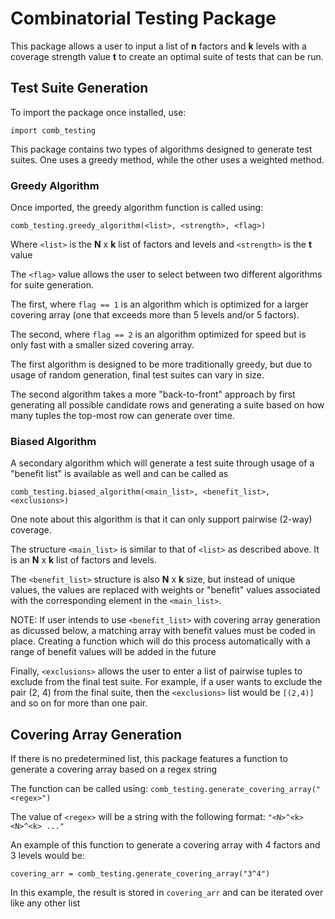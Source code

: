# Combinatorial Testing Package
This package allows a user to input a list of **n** factors and **k** levels with a coverage strength value **t** to
create an optimal suite of tests that can be run.

## Test Suite Generation

To import the package once installed, use:

`import comb_testing`

This package contains two types of algorithms designed to generate test suites. One uses a greedy method, while the other uses a weighted method.

### Greedy Algorithm
Once imported, the greedy algorithm function is called using:

`comb_testing.greedy_algorithm(<list>, <strength>, <flag>)`

Where `<list>` is the **N** x **k** list of factors and levels and `<strength>` is the **t** value

The `<flag>` value allows the user to select between two different algorithms for suite generation. 

The first, where `flag == 1` is an algorithm which is optimized for a larger covering array (one that exceeds more than 5 levels and/or 5 factors). 

The second, where `flag == 2` is an algorithm optimized for speed but is only fast with a smaller sized covering array.

The first algorithm is designed to be more traditionally greedy, but due to usage of random generation, final test suites can vary in size.

The second algorithm takes a more "back-to-front" approach by first generating all possible candidate rows and generating a suite based on 
how many tuples the top-most row can generate over time. 

### Biased Algorithm
A secondary algorithm which will generate a test suite through usage of a "benefit list" is available as well and can be called as

`comb_testing.biased_algorithm(<main_list>, <benefit_list>, <exclusions>)`

One note about this algorithm is that it can only support pairwise (2-way) coverage.

The structure `<main_list>` is similar to that of `<list>` as described above. It is an **N** x **k** list of factors and levels.

The `<benefit_list>` structure is also **N** x **k** size, but instead of unique values, the values are replaced with weights
or "benefit" values associated with the corresponding element in the `<main_list>`.

NOTE: If user intends to use `<benefit_list>` with covering array generation as dicussed below, a matching array with benefit values must be coded in place. 
Creating a function which will do this process automatically with a range of benefit values will be added in the future

Finally, `<exclusions>` allows the user to enter a list of pairwise tuples to exclude from the final test suite. For example, if a 
user wants to exclude the pair (2, 4) from the final suite, then the `<exclusions>` list would be `[(2,4)]` and so on for more than one pair.

## Covering Array Generation

If there is no predetermined list, this package features a function to generate a covering array based on a regex string

The function can be called using:
`comb_testing.generate_covering_array("<regex>")`

The value of `<regex>` will be a string with the following format: `"<N>^<k> <N>^<k> ..."`

An example of this function to generate a covering array with 4 factors and 3 levels would be:

`covering_arr = comb_testing.generate_covering_array("3^4")`

In this example, the result is stored in `covering_arr` and can be iterated over like any other list
